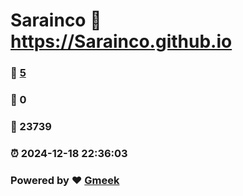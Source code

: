 # Sarainco :link: https://Sarainco.github.io 
### :page_facing_up: [5](https://Sarainco.github.io/tag.html) 
### :speech_balloon: 0 
### :hibiscus: 23739 
### :alarm_clock: 2024-12-18 22:36:03 
### Powered by :heart: [Gmeek](https://github.com/Meekdai/Gmeek)
